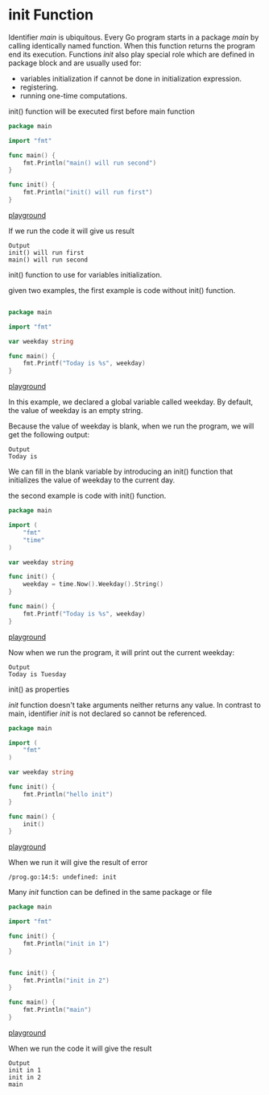 
# init Function

Identifier _main_ is ubiquitous. Every Go program starts in a package _main_ by calling identically named function. When this function returns the program end its execution. Functions _init_ also play special role which are defined in package block and are usually used for:

* variables initialization if cannot be done in initialization expression.
* registering.
* running one-time computations.

init() function will be executed first before main function
```go
package main

import "fmt"

func main() {
    fmt.Println("main() will run second")
}

func init() {
    fmt.Println("init() will run first")
}

```
[playground](https://play.golang.org/p/y6R1UEn9trt)

If we run the code it will give us result
```
Output
init() will run first
main() will run second
```

init() function to use for variables initialization.

given two examples, the first example is code without init() function.
```go

package main

import "fmt"

var weekday string

func main() {
    fmt.Printf("Today is %s", weekday)
}
```
[playground](https://play.golang.org/p/JHYP4EZ0T6X)

In this example, we declared a global variable called weekday. By default, the value of weekday is an empty string.

Because the value of weekday is blank, when we run the program, we will get the following output:

```
Output
Today is
```

We can fill in the blank variable by introducing an init() function that initializes the value of weekday to the current day.

the second example is code with init() function.

```go
package main

import (
    "fmt"
    "time"
)

var weekday string

func init() {
    weekday = time.Now().Weekday().String()
}

func main() {
    fmt.Printf("Today is %s", weekday)
}
```
[playground](https://play.golang.org/p/kaoptt-omic)


Now when we run the program, it will print out the current weekday:
```
Output
Today is Tuesday
```

init() as properties 

_init_ function doesn't take arguments neither returns any value. In contrast to main, identifier _init_ is not declared so cannot be referenced.

```go
package main

import (
    "fmt"
)

var weekday string

func init() {
    fmt.Println("hello init")
}

func main() {
    init()
}
```
[playground](https://play.golang.org/p/vXIkd6pa0V4)

When we run it will give the result of error 

```
/prog.go:14:5: undefined: init
```

Many _init_ function can be defined in the same package or file 

```go
package main

import "fmt"

func init() {
    fmt.Println("init in 1")
}


func init() {
    fmt.Println("init in 2")
}

func main() {
    fmt.Println("main")
}
```
[playground](https://play.golang.org/p/2k1Zw1_OoE3)

When we run the code it will give the result

```
Output
init in 1
init in 2
main
```




